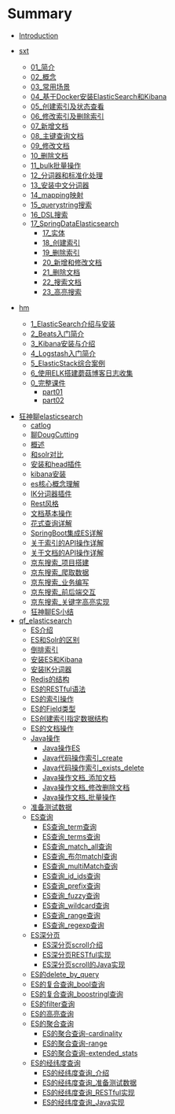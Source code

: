 # Summary

* [Introduction](README.md)


- [sxt]()
	- [01_简介](sxt/01_简介.md)
	- [02_概念](sxt/02_概念.md)
	- [03_常用场景](sxt/03_常用场景.md)
	- [04_基于Docker安装ElasticSearch和Kibana](sxt/04_基于Docker安装ElasticSearch和Kibana.md)
	- [05_创建索引及状态查看](sxt/05_创建索引及状态查看.md)
	- [06_修改索引及删除索引](sxt/06_修改索引及删除索引.md)
	- [07_新增文档](sxt/07_新增文档.md)
	- [08_主键查询文档](sxt/08_主键查询文档.md)
	- [09_修改文档](sxt/09_修改文档.md)
	- [10_删除文档](sxt/10_删除文档.md)
	- [11_bulk批量操作](sxt/11_bulk批量操作.md)
	- [12_分词器和标准化处理](sxt/12_分词器和标准化处理.md)
	- [13_安装中文分词器](sxt/13_安装中文分词器.md)
	- [14_mapping映射](sxt/14_mapping映射.md)
	- [15_querystring搜索](sxt/15_querystring搜索.md)
	- [16_DSL搜索](sxt/16_DSL搜索.md)
	- [17_SpringDataElasticsearch]()
        - [17_实体](sxt/17_SpringDataElasticsearch_实体.md)
        - [18_创建索引](sxt/18_SpringDataElasticsearch_创建索引.md)
        - [19_删除索引](sxt/19_SpringDataElasticsearch_删除索引.md)
        - [20_新增和修改文档](sxt/20_SpringDataElasticsearch_新增和修改文档.md)
        - [21_删除文档](sxt/21_SpringDataElasticsearch_删除文档.md)
        - [22_搜索文档](sxt/22_SpringDataElasticsearch_搜索文档.md)
        - [23_高亮搜索](sxt/23_SpringDataElasticsearch_高亮搜索.md)


- [hm]()
    - [1_ElasticSearch介绍与安装](hm/1_ElasticSearch介绍与安装/README.md)
    - [2_Beats入门简介](hm/2_Beats入门简介/README.md)
    - [3_Kibana安装与介绍](hm/3_Kibana安装与介绍/README.md)
    - [4_Logstash入门简介](hm/4_Logstash入门简介/README.md)
    - [5_ElasticStack综合案例](hm/5_ElasticStack综合案例/README.md)
    - [6_使用ELK搭建蘑菇博客日志收集](hm/6_使用ELK搭建蘑菇博客日志收集/README.md)
    - [0_完整课件]()
        - [part01](hm/0_pdf课件/note01.md)
        - [part02](hm/0_pdf课件/note02.md)

* [狂神聊elasticsearch]()
    - [catlog](base/01-elasticsearch-catlog.md)
    - [聊DougCutting](base/02-elasticsearch-聊DougCutting.md)
    - [概述](base/03-elasticsearch-概述.md)
    - [和solr对比](base/04-elasticsearch-和solr对比.md)
    - [安装和head插件](base/05-elasticsearch-安装和head插件.md)
    - [kibana安装](base/06-elasticsearch-kibana安装.md)
    - [es核心概念理解](base/07-elasticsearch-es核心概念理解.md)
    - [IK分词器插件](base/08-elasticsearch-IK分词器插件.md)
    - [Rest风格](base/09-elasticsearch-Rest风格.md)
    - [文档基本操作](base/10-elasticsearch-文档基本操作.md)
    - [花式查询详解](base/11_花式查询详解.md)
    - [SpringBoot集成ES详解](base/12_SpringBoot集成ES详解.md)
    - [关于索引的API操作详解](base/13_关于索引的API操作详解.md)
    - [关于文档的API操作详解](base/14_关于文档的API操作详解.md)
    - [京东搜索_项目搭建](base/15_京东搜索_项目搭建.md)
    - [京东搜索_爬取数据](base/16_京东搜索_爬取数据.md)
    - [京东搜索_业务编写](base/17_京东搜索_业务编写.md)
    - [京东搜索_前后端交互](base/18_京东搜索_前后端交互.md)
    - [京东搜索_关键字高亮实现](base/19_京东搜索_关键字高亮实现.md)
    - [狂神聊ES小结](base/20_狂神聊ES小结.md)
* [qf_elasticsearch]()
    - [ES介绍](./qf_es/01_ES介绍.md)
    - [ES和Solr的区别](./qf_es/02_ES和Solr的区别.md)
    - [倒排索引](./qf_es/03_倒排索引.md)
    - [安装ES和Kibana](./qf_es/04_安装ES和Kibana.md)
    - [安装IK分词器](./qf_es/05_安装IK分词器.md)
    - [Redis的结构](./qf_es/06_Redis的结构.md)
    - [ES的RESTful语法](./qf_es/07_ES的RESTful语法.md)
    - [ES的索引操作](./qf_es/08_ES的索引操作.md)
    - [ES的Field类型](./qf_es/09_ES的Field类型.md)
    - [ES创建索引指定数据结构](./qf_es/10_ES创建索引指定数据结构.md)
    - [ES的文档操作](./qf_es/11_ES的文档操作.md)
    - [Java操作]()
        - [Java操作ES](./qf_es/12_Java操作ES.md)
        - [Java代码操作索引_create](./qf_es/13_Java代码操作索引_create.md)
        - [Java代码操作索引_exists_delete](./qf_es/14_Java代码操作索引_exists_delete.md)
        - [Java操作文档_添加文档](./qf_es/15_Java操作文档_添加文档.md)
        - [Java操作文档_修改删除文档](./qf_es/16_Java操作文档_修改删除文档.md)
        - [Java操作文档_批量操作](./qf_es/17_Java操作文档_批量操作.md)
    - [准备测试数据](./qf_es/18_准备测试数据.md)
    - [ES查询]()
        - [ES查询_term查询](./qf_es/19_ES查询_term查询.md)
        - [ES查询_terms查询](./qf_es/20_ES查询_terms查询.md)
        - [ES查询_match_all查询](./qf_es/21_ES查询_match_all查询.md)
        - [ES查询_布尔matchl查询](./qf_es/22_ES查询_布尔matchl查询.md)
        - [ES查询_multiMatch查询](./qf_es/23_ES查询_multiMatch查询.md)
        - [ES查询_id_ids查询](./qf_es/24_ES查询_id_ids查询.md)
        - [ES查询_prefix查询](./qf_es/25_ES查询_prefix查询.md)
        - [ES查询_fuzzy查询](./qf_es/26_ES查询_fuzzy查询.md)
        - [ES查询_wildcard查询](./qf_es/27_ES查询_wildcard查询.md)
        - [ES查询_range查询](./qf_es/28_ES查询_range查询.md)
        - [ES查询_regexp查询](./qf_es/29_ES查询_regexp查询.md)
    - [ES深分页]()
        - [ES深分页scroll介绍](./qf_es/30_ES深分页scroll介绍.md)
        - [ES深分页RESTful实现](./qf_es/31_ES深分页RESTful实现.md)
        - [ES深分页scroll的Java实现](./qf_es/32_ES深分页scroll的Java实现.md)
    - [ES的delete_by_query](./qf_es/33_ES的delete_by_query.md)
    - [ES的复合查询_bool查询](./qf_es/34_ES的复合查询_bool查询.md)
    - [ES的复合查询_boostringl查询](./qf_es/35_ES的复合查询_boostringl查询.md)
    - [ES的filter查询](./qf_es/36_ES的filter查询.md)
    - [ES的高亮查询](./qf_es/37_ES的高亮查询.md)
    - [ES的聚合查询]()
        - [ES的聚合查询-cardinality](./qf_es/38_ES的聚合查询-cardinality.md)
        - [ES的聚合查询-range](./qf_es/39_ES的聚合查询-range.md)
        - [ES的聚合查询-extended_stats](./qf_es/40_ES的聚合查询-extended_stats.md)
    - [ES的经纬度查询]()
        - [ES的经纬度查询_介绍](./qf_es/41_ES的经纬度查询_介绍.md)
        - [ES的经纬度查询_准备测试数据](./qf_es/42_ES的经纬度查询_准备测试数据.md)
        - [ES的经纬度查询_RESTful实现](./qf_es/43_ES的经纬度查询_RESTful实现.md)
        - [ES的经纬度查询_Java实现](./qf_es/44_ES的经纬度查询_Java实现.md)    